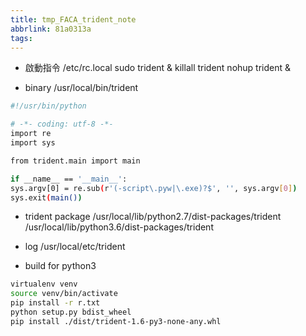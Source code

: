 ```yaml
---
title: tmp_FACA_trident_note
abbrlink: 81a0313a
tags:
---
```

* 啟動指令
/etc/rc.local
sudo trident &
killall trident
nohup trident &

* binary
/usr/local/bin/trident

```bash
#!/usr/bin/python

# -*- coding: utf-8 -*-
import re
import sys

from trident.main import main

if __name__ == '__main__':
sys.argv[0] = re.sub(r'(-script\.pyw|\.exe)?$', '', sys.argv[0])
sys.exit(main())
```

* trident package
/usr/local/lib/python2.7/dist-packages/trident
/usr/local/lib/python3.6/dist-packages/trident

* log
/usr/local/etc/trident

* build for python3
```sh
virtualenv venv
source venv/bin/activate
pip install -r r.txt
python setup.py bdist_wheel
pip install ./dist/trident-1.6-py3-none-any.whl
```